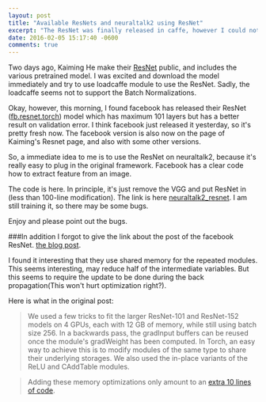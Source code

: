 ```yaml
---
layout: post
title: "Available ResNets and neuraltalk2 using ResNet"
excerpt: "The ResNet was finally released in caffe, however I could not use it. But thank facebook, now I can."
date: 2016-02-05 15:17:40 -0600
comments: true
---
```


Two days ago, Kaiming He make their [ResNet](https://github.com/KaimingHe/deep-residual-networks) public, and includes the various pretrained model. I was excited and download the model immediately and try to use loadcaffe module to use the ResNet. Sadly, the loadcaffe seems not to support the Batch Normalizations.

Okay, however, this morning, I found facebook has released their ResNet ([fb.resnet.torch](https://github.com/facebook/fb.resnet.torch)) model which has maximum 101 layers but has a better result on validation error. I think facebook just released it yesterday, so it's pretty fresh now. The facebook version is also now on the page of Kaiming's Resnet page, and also with some other versions.

So, a immediate idea to me is to use the ResNet on neuraltalk2, because it's really easy to plug in the original framework. Facebook has a clear code how to extract feature from an image.

The code is here. In principle, it's just remove the VGG and put ResNet in (less than 100-line modification). The link is here [neuraltalk2_resnet](https://github.com/ruotianluo/neuraltalk2_resnet). I am still training it, so there may be some bugs.

Enjoy and please point out the bugs.


###In addition
I forgot to give the link about the post of the facebook ResNet. [the blog post](http://torch.ch/blog/2016/02/04/resnets.html).

I found it interesting that they use shared memory for the repeated modules. This seems interesting, may reduce half of the intermediate variables. But this seems to require the update to be done during the back propagation(This won't hurt optimization right?).

Here is what in the original post:
> We used a few tricks to fit the larger ResNet-101 and ResNet-152 models on 4 GPUs, each with 12 GB of memory, while still using batch size 256. In a backwards pass, the gradInput buffers can be reused once the module's gradWeight has been computed. In Torch, an easy way to achieve this is to modify modules of the same type to share their underlying storages. We also used the in-place variants of the ReLU and CAddTable modules.

>Adding these memory optimizations only amount to an [extra 10 lines of code](https://github.com/facebook/fb.resnet.torch/blob/master/models/init.lua#L40-L53).
